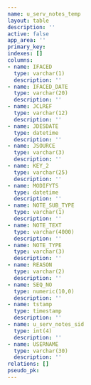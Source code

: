 ```yaml
---
name: u_serv_notes_temp
layout: table
description: ''
active: false
app_area: ''
primary_key: 
indexes: []
columns:
- name: IFACED
  type: varchar(1)
  description: ''
- name: IFACED_DATE
  type: varchar(20)
  description: ''
- name: JCLREF
  type: varchar(12)
  description: ''
- name: JDESDATE
  type: datetime
  description: ''
- name: JSOURCE
  type: varchar(3)
  description: ''
- name: KEY_2
  type: varchar(25)
  description: ''
- name: MODIFYTS
  type: datetime
  description: ''
- name: NOTE_SUB_TYPE
  type: varchar(1)
  description: ''
- name: NOTE_TEXT
  type: varchar(4000)
  description: ''
- name: NOTE_TYPE
  type: varchar(3)
  description: ''
- name: REASON
  type: varchar(2)
  description: ''
- name: SEQ_NO
  type: numeric(10,0)
  description: ''
- name: tstamp
  type: timestamp
  description: ''
- name: u_serv_notes_sid
  type: int(4)
  description: ''
- name: USERNAME
  type: varchar(30)
  description: ''
relations: []
pseudo_pk: 
---
```


